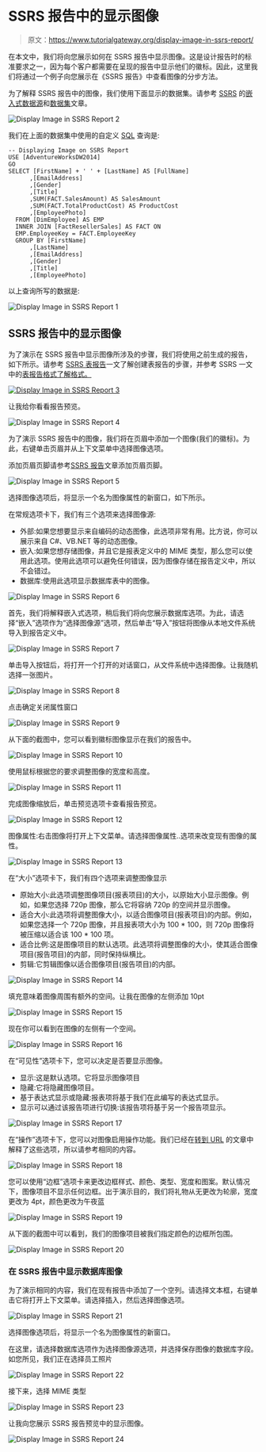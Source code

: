 # SSRS 报告中的显示图像

> 原文：<https://www.tutorialgateway.org/display-image-in-ssrs-report/>

在本文中，我们将向您展示如何在 SSRS 报告中显示图像。这是设计报告时的标准要求之一，因为每个客户都需要在呈现的报告中显示他们的徽标。因此，这里我们将通过一个例子向您展示在《SSRS 报告》中查看图像的分步方法。

为了解释 SSRS 报告中的图像，我们使用下面显示的数据集。请参考 [SSRS](https://www.tutorialgateway.org/ssrs/) 的[嵌入式数据源](https://www.tutorialgateway.org/embedded-data-source-in-ssrs/)和[数据集](https://www.tutorialgateway.org/embedded-dataset-in-ssrs/)文章。

![Display Image in SSRS Report 2](img/28836bed0ce0d719adcd070b8c51e206.png)

我们在上面的数据集中使用的自定义 [SQL](https://www.tutorialgateway.org/sql/) 查询是:

```
-- Displaying Image on SSRS Report
USE [AdventureWorksDW2014]
GO
SELECT [FirstName] + ' ' + [LastName] AS [FullName]
      ,[EmailAddress]
      ,[Gender]
      ,[Title]
      ,SUM(FACT.SalesAmount) AS SalesAmount
      ,SUM(FACT.TotalProductCost) AS ProductCost
      ,[EmployeePhoto]
  FROM [DimEmployee] AS EMP
  INNER JOIN [FactResellerSales] AS FACT ON
  EMP.EmployeeKey = FACT.EmployeeKey
  GROUP BY [FirstName]
      ,[LastName]
      ,[EmailAddress]
      ,[Gender]
      ,[Title]
      ,[EmployeePhoto]
```

以上查询所写的数据是:

![Display Image in SSRS Report 1](img/fa9364156f915a2565f620e47fe5c516.png)

## SSRS 报告中的显示图像

为了演示在 SSRS 报告中显示图像所涉及的步骤，我们将使用之前生成的报告，如下所示。请参考 [SSRS 表报告](https://www.tutorialgateway.org/ssrs-table-report/)一文了解创建表报告的步骤，并参考 SSRS 一文中的[表报告格式了解格式。](https://www.tutorialgateway.org/format-table-report-in-ssrs/)

[![Display Image in SSRS Report 3](img/276ec3508f1905b364bb416d4ce588ce.png)](https://www.tutorialgateway.org/format-table-report-in-ssrs/)

让我给你看看报告预览。

![Display Image in SSRS Report 4](img/0d5ea3959678a6e53b2ca5f2fe1ec1ca.png)

为了演示 SSRS 报告中的图像，我们将在页眉中添加一个图像(我们的徽标)。为此，右键单击页眉并从上下文菜单中选择图像选项。

添加页眉页脚请参考[SSRS 报告](https://www.tutorialgateway.org/add-headers-and-footers-to-ssrs-report/)文章添加页眉页脚。

![Display Image in SSRS Report 5](img/31556693d0840dfe32df2f8726f45965.png)

选择图像选项后，将显示一个名为图像属性的新窗口，如下所示。

在常规选项卡下，我们有三个选项来选择图像源:

*   外部:如果您想要显示来自编码的动态图像，此选项非常有用。比方说，你可以展示来自 C#、VB.NET 等的动态图像。
*   嵌入:如果您想存储图像，并且它是报表定义中的 MIME 类型，那么您可以使用此选项。使用此选项可以避免任何错误，因为图像存储在报告定义中，所以不会错过。
*   数据库:使用此选项显示数据库表中的图像。

![Display Image in SSRS Report 6](img/339988aec9292b320ca79533f8538eae.png)

首先，我们将解释嵌入式选项，稍后我们将向您展示数据库选项。为此，请选择“嵌入”选项作为“选择图像源”选项，然后单击“导入”按钮将图像从本地文件系统导入到报告定义中。

![Display Image in SSRS Report 7](img/79b60695ff8085c9fb60015ba00ae414.png)

单击导入按钮后，将打开一个打开的对话窗口，从文件系统中选择图像。让我随机选择一张图片。

![Display Image in SSRS Report 8](img/e7a8377a1cdaf9e9d729a13dd8385371.png)

点击确定关闭属性窗口

![Display Image in SSRS Report 9](img/6ebc858d491b45662bb9a3c987f7baa1.png)

从下面的截图中，您可以看到徽标图像显示在我们的报告中。

![Display Image in SSRS Report 10](img/ff41c9439ebb692fdc6b7e908fa6d7c4.png)

使用鼠标根据您的要求调整图像的宽度和高度。

![Display Image in SSRS Report 11](img/7381b8e20b5a6577356ee460171aa74b.png)

完成图像缩放后，单击预览选项卡查看报告预览。

![Display Image in SSRS Report 12](img/92a107f1eac0ee83df72679a5778ea83.png)

图像属性:右击图像将打开上下文菜单。请选择图像属性..选项来改变现有图像的属性。

![Display Image in SSRS Report 13](img/6e262af5541ac526a861b83fa00faaaf.png)

在“大小”选项卡下，我们有四个选项来调整图像显示

*   原始大小:此选项调整图像项目(报表项目)的大小，以原始大小显示图像。例如，如果您选择 720p 图像，那么它将容纳 720p 的空间并显示图像。
*   适合大小:此选项将调整图像大小，以适合图像项目(报表项目)的内部。例如，如果您选择一个 720p 图像，并且报表项大小为 100 * 100，则 720p 图像将被压缩以适合该 100 * 100 项。
*   适合比例:这是图像项目的默认选项。此选项将调整图像的大小，使其适合图像项目(报告项目)的内部，同时保持纵横比。
*   剪辑:它剪辑图像以适合图像项目(报告项目)的内部。

![Display Image in SSRS Report 14](img/719f439ca80fd4ce9416b4954f3cff3f.png)

填充意味着图像周围有额外的空间。让我在图像的左侧添加 10pt

![Display Image in SSRS Report 15](img/338a3f344ddc1e611cbfb4a6c781968f.png)

现在你可以看到在图像的左侧有一个空间。

![Display Image in SSRS Report 16](img/748b3e8d185f0b2bc791058eee91dff1.png)

在“可见性”选项卡下，您可以决定是否要显示图像。

*   显示:这是默认选项。它将显示图像项目
*   隐藏:它将隐藏图像项目。
*   基于表达式显示或隐藏:报表项将基于我们在此编写的表达式显示。
*   显示可以通过该报告项进行切换:该报告项将基于另一个报告项显示。

![Display Image in SSRS Report 17](img/4ecad09b7c1cf54764811d788f86239e.png)

在“操作”选项卡下，您可以对图像启用操作功能。我们已经在[转到 URL](https://www.tutorialgateway.org/go-to-url-action-in-ssrs/) 的文章中解释了这些选项，所以请参考相同的内容。

![Display Image in SSRS Report 18](img/4c9a605b74fa25bbbcfbb116a8d7510a.png)

您可以使用“边框”选项卡来更改边框样式、颜色、类型、宽度和图案。默认情况下，图像项目不显示任何边框。出于演示目的，我们将礼物从无更改为轮廓，宽度更改为 4pt，颜色更改为午夜蓝

![Display Image in SSRS Report 19](img/1b5215f02e56140fb0c5fe9c4ef7d6bf.png)

从下面的截图中可以看到，我们的图像项目被我们指定颜色的边框所包围。

![Display Image in SSRS Report 20](img/b3ebc936fea1f8575392b00f7a53c1c9.png)

### 在 SSRS 报告中显示数据库图像

为了演示相同的内容，我们在现有报告中添加了一个空列。请选择文本框，右键单击它将打开上下文菜单。请选择插入，然后选择图像选项。

![Display Image in SSRS Report 21](img/deab490adb5b2803596c7306d2ca7000.png)

选择图像选项后，将显示一个名为图像属性的新窗口。

在这里，请选择数据库选项作为选择图像源选项，并选择保存图像的数据库字段。如您所见，我们正在选择员工照片

![Display Image in SSRS Report 22](img/b020b0ee765fe3a1c84c816a3efb8501.png)

接下来，选择 MIME 类型

![Display Image in SSRS Report 23](img/b7608cd7b9c39860f65ac1ff40f713fc.png)

让我向您展示 SSRS 报告预览中的显示图像。

![Display Image in SSRS Report 24](img/1678b58eba41589527cea99ec0b4f0f5.png)